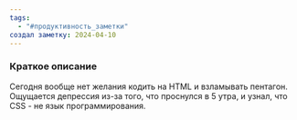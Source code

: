 ```yaml
---
tags:
  - "#продуктивность_заметки"
создал заметку: 2024-04-10
---
```

### Краткое описание
Сегодня вообще нет желания кодить на HTML и взламывать пентагон. Ощущается депрессия из-за того, что проснулся в 5 утра, и узнал, что CSS - не язык программирования.